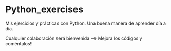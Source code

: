 # Python_exercises
Mis ejercicios y prácticas con Python. Una buena manera de aprender día a día.

Cualquier colaboración será bienvenida --> Mejora los códigos y coméntalos!!
